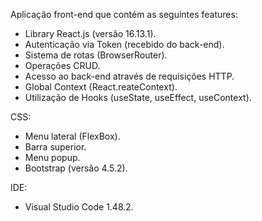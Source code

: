 Aplicação front-end que contém as seguintes features:
  - Library React.js (versão 16.13.1).
  - Autenticação via Token (recebido do back-end).
  - Sistema de rotas (BrowserRouter).
  - Operações CRUD.
  - Acesso ao back-end através de requisições HTTP.
  - Global Context (React.reateContext).
  - Utilização de Hooks (useState, useEffect, useContext).

CSS:
  - Menu lateral (FlexBox).
  - Barra superior.
  - Menu popup.
  - Bootstrap (versão 4.5.2).
  
IDE: 
  - Visual Studio Code 1.48.2.
